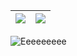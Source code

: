 | <a href="#"><img align="center" src="https://github-readme-stats.vercel.app/api?username=AuracleTech&show_icons=true&theme=github_dark&include_all_commits=true&hide_border=true&hide_rank=true&card_width=440px" /></a> | <a href="#"><img align="center" src="https://github-readme-stats.vercel.app/api/top-langs/?username=AuracleTech&theme=github_dark&hide_border=true&layout=donut" /></a> |
| ------------- | ------------- |

![Eeeeeeeee](https://i.ibb.co/L6NpxzS/eeeeeeeeee.png)
